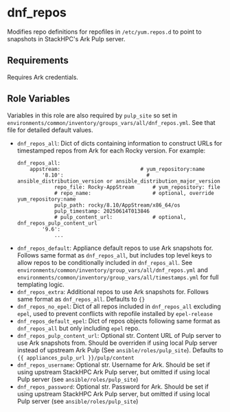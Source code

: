 dnf_repos
=========

Modifies repo definitions for repofiles in `/etc/yum.repos.d` to point to snapshots in StackHPC's Ark Pulp server.

Requirements
------------

Requires Ark credentials.

Role Variables
--------------

Variables in this role are also required by `pulp_site` so set in 
`environments/common/inventory/groups_vars/all/dnf_repos.yml`. See that file for detailed default values.

- `dnf_repos_all`: Dict of dicts containing information to construct URLs for timestamped repos from Ark for each Rocky version. For example:
    ```
    dnf_repos_all:
        appstream:                          # yum_repository:name
            '8.10':                           # ansible_distribution_version or ansible_distribution_major_version
                repo_file: Rocky-AppStream      # yum_repository: file
                # repo_name:                    # optional, override yum_repository:name
                pulp_path: rocky/8.10/AppStream/x86_64/os
                pulp_timestamp: 20250614T013846
                # pulp_content_url:             # optional, dnf_repos_pulp_content_url
            '9.6':
                ...
    ```
- `dnf_repos_default`: Appliance default repos to use Ark snapshots for. Follows same format as
  `dnf_repos_all`, but includes top level keys to allow repos to be conditionally included in 
  `dnf_repos_all`. See `environments/common/inventory/group_vars/all/dnf_repos.yml` and
  `environments/common/inventory/group_vars/all/timestamps.yml` for full templating logic.
- `dnf_repos_extra`: Additional repos to use Ark snapshots for. Follows same format as
  `dnf_repos_all`. Defaults to `{}`
- `dnf_repos_no_epel`: Dict of all repos included in `dnf_repos_all` excluding 
  `epel`, used to prevent conflicts with repofile installed by `epel-release`
- `dnf_repos_default_epel`: Dict of repos objects following same format as `dnf_repos_all` but only 
   including `epel` repo. 
- `dnf_repos_pulp_content_url`: Optional str. Content URL of Pulp server to use Ark snapshots from. 
  Should be overriden if using local Pulp server instead of upstream Ark Pulp (See
  `ansible/roles/pulp_site`). Defaults to `{{ appliances_pulp_url }}/pulp/content`
- `dnf_repos_username`: Optional str. Username for Ark. Should be set if using upstream StackHPC Ark
  Pulp server, but omitted if using local Pulp server (see `ansible/roles/pulp_site`)
- `dnf_repos_password`: Optional str. Password for Ark. Should be set if using upstream StackHPC Ark
  Pulp server, but omitted if using local Pulp server (see `ansible/roles/pulp_site`)
